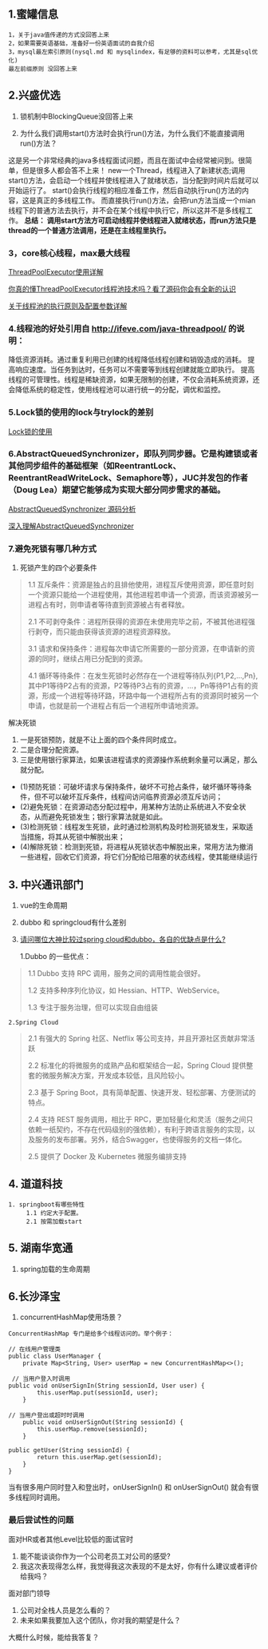 ## 1.蜜罐信息
```
1，关于java值传递的方式没回答上来
2，如果需要英语基础，准备好一份英语面试的自我介绍
3，mysql最左索引原则(nysql.md 和 mysqlindex，有足够的资料可以参考，尤其是sql优化)
最左前缀原则 没回答上来
```

## 2.兴盛优选
1. 锁机制中BlockingQueue没回答上来

2. 为什么我们调用start()方法时会执行run()方法，为什么我们不能直接调用run()方法？

这是另一个非常经典的java多线程面试问题，而且在面试中会经常被问到。很简单，但是很多人都会答不上来！
new一个Thread，线程进入了新建状态;调用start()方法，会启动一个线程并使线程进入了就绪状态，当分配到时间片后就可以开始运行了。 
start()会执行线程的相应准备工作，然后自动执行run()方法的内容，这是真正的多线程工作。 而直接执行run()方法，会把run方法当成一个mian线程下的普通方法去执行，并不会在某个线程中执行它，所以这并不是多线程工作。
**总结： 调用start方法方可启动线程并使线程进入就绪状态，而run方法只是thread的一个普通方法调用，还是在主线程里执行。**

### 3，core核心线程，max最大线程

[ThreadPoolExecutor使用详解](https://www.cnblogs.com/zedosu/p/6665306.html)

[你真的懂ThreadPoolExecutor线程池技术吗？看了源码你会有全新的认识](https://segmentfault.com/a/1190000016326062)

[关于线程池的执行原则及配置参数详解](https://gudong.name/2017/05/03/thread-pool-intro.html)

### 4.线程池的好处引用自 http://ifeve.com/java-threadpool/ 的说明：

降低资源消耗。通过重复利用已创建的线程降低线程创建和销毁造成的消耗。
提高响应速度。当任务到达时，任务可以不需要等到线程创建就能立即执行。
提高线程的可管理性。线程是稀缺资源，如果无限制的创建，不仅会消耗系统资源，还会降低系统的稳定性，使用线程池可以进行统一的分配，调优和监控。

### 5.Lock锁的使用的lock与trylock的差别

[Lock锁的使用](https://mp.weixin.qq.com/s?__biz=MzU4NDQ4MzU5OA==&mid=2247483745&idx=2&sn=6778ee954a19816310df54ef9a3c2f8a&chksm=fd985700caefde16b9970f5e093b0c140d3121fb3a8458b11871e5e9723c5fd1b5a961fd2228&token=1829606453&lang=zh_CN&rd2werd=1#wechat_redirect)

### 6.AbstractQueuedSynchronizer，即队列同步器。它是构建锁或者其他同步组件的基础框架（如ReentrantLock、ReentrantReadWriteLock、Semaphore等），JUC并发包的作者（Doug Lea）期望它能够成为实现大部分同步需求的基础。


[AbstractQueuedSynchronizer 源码分析](https://www.jianshu.com/p/dbe18cea28e7)

[深入理解AbstractQueuedSynchronizer](https://blog.csdn.net/zzti_erlie/article/details/80036829)

### 7.避免死锁有哪几种方式
1. 死锁产生的四个必要条件
 > 1.1 互斥条件：资源是独占的且排他使用，进程互斥使用资源，即任意时刻一个资源只能给一个进程使用，其他进程若申请一个资源，而该资源被另一进程占有时，则申请者等待直到资源被占有者释放。
 > 
 >  2.1 不可剥夺条件：进程所获得的资源在未使用完毕之前，不被其他进程强行剥夺，而只能由获得该资源的进程资源释放。 
 >  
 > 3.1 请求和保持条件：进程每次申请它所需要的一部分资源，在申请新的资源的同时，继续占用已分配到的资源。 
 > 
 > 4.1 循环等待条件：在发生死锁时必然存在一个进程等待队列{P1,P2,…,Pn},其中P1等待P2占有的资源，P2等待P3占有的资源，…，Pn等待P1占有的资源，形成一个进程等待环路，环路中每一个进程所占有的资源同时被另一个申请，也就是前一个进程占有后一个进程所申请地资源。

解决死锁
1. 一是死锁预防，就是不让上面的四个条件同时成立。 
2. 二是合理分配资源。 
3. 三是使用银行家算法，如果该进程请求的资源操作系统剩余量可以满足，那么就分配。

- (1)预防死锁：可破坏请求与保持条件，破坏不可抢占条件，破坏循环等待条件，但不可以破坏互斥条件，线程间访问临界资源必须互斥访问；
- (2)避免死锁：在资源动态分配过程中，用某种方法防止系统进入不安全状态，从而避免死锁发生；银行家算法就是如此。
- (3)检测死锁：线程发生死锁，此时通过检测机构及时检测死锁发生，采取适当措施，将其从死锁中解脱出来；
- (4)解除死锁：检测到死锁，将进程从死锁状态中解脱出来，常用方法为撤消一些进程，回收它们资源，将它们分配给已阻塞的状态线程，使其能继续运行

## 3. 中兴通讯部门

1. vue的生命周期
2. dubbo 和 springcloud有什么差别
3. [请问哪位大神比较过spring cloud和dubbo，各自的优缺点是什么?](https://www.zhihu.com/question/45413135)

    1.Dubbo 的一些优点：
> 1.1 Dubbo 支持 RPC 调用，服务之间的调用性能会很好。
> 
> 1.2 支持多种序列化协议，如 Hessian、HTTP、WebService。
> 
> 1.3 专注于服务治理，但可以实现自由组装

    2.Spring Cloud
> 2.1 有强大的 Spring 社区、Netflix 等公司支持，并且开源社区贡献非常活跃
> 
> 2.2 标准化的将微服务的成熟产品和框架结合一起，Spring Cloud 提供整套的微服务解决方案，开发成本较低，且风险较小。
> 
> 2.3 基于 Spring Boot，具有简单配置、快速开发、轻松部署、方便测试的特点。
> 
> 2.4 支持 REST 服务调用，相比于 RPC，更加轻量化和灵活（服务之间只依赖一纸契约，不存在代码级别的强依赖），有利于跨语言服务的实现，以及服务的发布部署。另外，结合Swagger，也使得服务的文档一体化。
> 
> 2.5 提供了 Docker 及 Kubernetes 微服务编排支持

## 4. 道道科技
```
1. springboot有哪些特性
     1.1 约定大于配置。
     2.1 按需加载start
```
## 5. 湖南华宽通
1. spring加载的生命周期

## 6.长沙泽宝

1. concurrentHashMap使用场景？
```
ConcurrentHashMap 专门是给多个线程访问的。举个例子：

// 在线用户管理类
public class UserManager {
    private Map<String, User> userMap = new ConcurrentHashMap<>();
    
 // 当用户登入时调用
public void onUserSignIn(String sessionId, User user) {
        this.userMap.put(sessionId, user);
    }
    
// 当用户登出或超时时调用
    public void onUserSignOut(String sessionId) {
        this.userMap.remove(sessionId);
    }
    
public getUser(String sessionId) {
        return this.userMap.get(sessionId);
    }
}
```
当有很多用户同时登入和登出时，onUserSignIn() 和 onUserSignOut() 就会有很多线程同时调用。

### 最后尝试性的问题
面对HR或者其他Level比较低的面试官时

1. 能不能谈谈你作为一个公司老员工对公司的感受?
2. 我这次表现得怎么样，我觉得我这次表现的不是太好，你有什么建议或者评价给我吗？

面对部门领导
1. 公司对全栈人员是怎么看的？
2. 未来如果我要加入这个团队，你对我的期望是什么？


大概什么时候，能给我答复？
